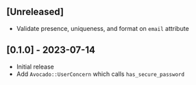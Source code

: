 ## [Unreleased]

- Validate presence, uniqueness, and format on `email` attribute

## [0.1.0] - 2023-07-14

- Initial release
- Add `Avocado::UserConcern` which calls `has_secure_password`
